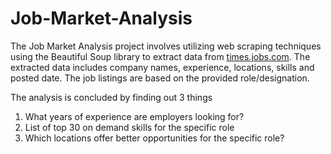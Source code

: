 # Job-Market-Analysis

The Job Market Analysis project involves utilizing web scraping techniques using the Beautiful Soup library to extract data from [times.jobs.com](https://www.timesjobs.com/). The extracted data includes company names, experience, locations, skills and posted date. The job listings are based on the provided role/designation.

The analysis is concluded by finding out 3 things
1. What years of experience are employers looking for?
2. List of top 30 on demand skills for the specific role
3. Which locations offer better opportunities for the specific role?
